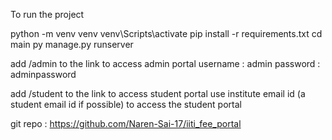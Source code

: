 To run the project 

python -m venv venv
venv\Scripts\activate 
pip install -r requirements.txt
cd main
py manage.py runserver 

add /admin to the link to access admin portal 
username : admin
password : adminpassword 

add /student to the link to access student portal 
use institute email id (a student email id if possible) to access the student portal 

git repo :  https://github.com/Naren-Sai-17/iiti_fee_portal
